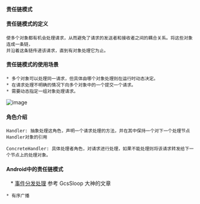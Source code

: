 #### 责任链模式
 
#### 责任链模式的定义
    使多个对象都有机会处理请求，从而避免了请求的发送者和接收者之间的耦合关系。将这些对象连成一条链，
    并沿着这条链传递该请求，直到有对象处理它为止。
     
#### 责任链模式的使用场景
    * 多个对象可以处理同一请求，但具体由哪个对象处理则在运行时动态决定。
    * 在请求处理不明确的情况下向多个对象中的一个提交一个请求。
    * 需要动态指定一组对象处理请求。
     
 ![image](https://github.com/qqhahaboy/designPattern/raw/master/iterator/iteratorUML.png)    
#### 角色介绍
    Handler: 抽象处理这角色，声明一个请求处理的方法，并在其中保持一个对下一个处理节点Handler对象的引用
     
    ConcreteHandler: 具体处理者角色，对请求进行处理，如果不能处理则将该请求转发给下一个节点上的处理对象。
     
#### Android中的责任链模式
    * [事件分发处理](http://www.gcssloop.com/customview/dispatch-touchevent-theory) 参考 GcsSloop 大神的文章
      
    * 有序广播
